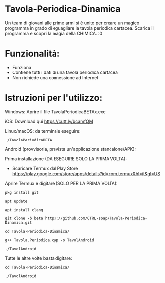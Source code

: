 # Tavola-Periodica-Dinamica
Un team di giovani alle prime armi si è unito per creare un magico programma in grado di eguagliare la tavola periodica cartacea. Scarica il programma e scopri la magia della CHIMICA. :0

# Funzionalità:

 - Funziona
 - Contiene tutti i dati di una tavola periodica cartacea
 - Non richiede una connessione ad Internet

# Istruzioni per l'utilizzo:

Windows: Aprire il file TavolaPeriodicaBETAx.exe


iOS: Download qui https://cutt.ly/bcamfQM


Linux/macOS: 
 da terminale eseguire:
 
    ./TavolaPeriodicaBETA


Android (provvisoria, prevista un'applicazione standalone/APK):

Prima installazione (DA ESEGUIRE SOLO LA PRIMA VOLTA):
 - Scaricare Termux dal Play Store https://play.google.com/store/apps/details?id=com.termux&hl=it&gl=US

Aprire Termux e digitare (SOLO PER LA PRIMA VOLTA):

    pkg install git
    
    apt update
    
    apt install clang
    
    git clone -b beta https://github.com/CTRL-soap/Tavola-Periodica-Dinamica.git
    
    cd Tavola-Periodica-Dinamica/
    
    g++ Tavola.Periodica.cpp -o TavolAndroid
    
    ./TavolAndroid
    
Tutte le altre volte basta digitare:

    cd Tavola-Periodica-Dinamica/
    
    ./TavolAndroid
